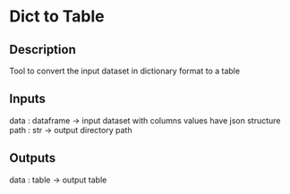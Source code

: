 # Dict to Table

## Description
Tool to convert the input dataset in dictionary format to a table

## Inputs
data : dataframe -> input dataset with columns values have json structure<br/>
path : str -> output directory path<br/>

## Outputs
data : table -> output table